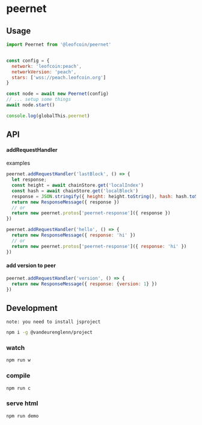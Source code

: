 # peernet

## Usage
```js
import Peernet from '@leofcoin/peernet'


const config = {
  network: 'leofcoin:peach',
  networkVersion: 'peach',
  stars: ['wss://peach.leofcoin.org']
}

const node = await new Peernet(config)
// ... setup some things
await node.start()

console.log(globalThis.peernet)
```



## API
#### addRequestHandler

examples
```js
peernet.addRequestHandler('lastBlock', () => {
  let response;
  const height = await chainStore.get('localIndex')
  const hash = await chainStore.get('localBlock')
  response = JSON.stringify({ height: height.toString(), hash: hash.toString() })
  return new ResponseMessage({ response })
  // or
  return new peernet.protos['peernet-response']({ response })
})
```

```js
peernet.addRequestHandler('hello', () => {
  return new ResponseMessage({ response: 'hi' })
  // or
  return new peernet.protos['peernet-response']({ response: 'hi' })
})
```
#### add version to peer
```js
peernet.addRequestHandler('version', () => {
  return new ResponseMessage({ response: {version: 1} })
})
```

## Development

`note: you need to install jsproject`
```sh
npm i -g @vandeurenglenn/project
```

### watch
```sh
npm run w
```
### compile
```sh
npm run c
```
### serve html
```sh
npm run demo
```

